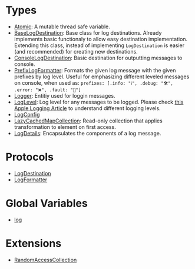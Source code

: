 # Types

  - [Atomic](/Atomic):
    A mutable thread safe variable.
  - [BaseLogDestination](/BaseLogDestination):
    Base class for log destinations. Already implements basic functionaly to allow easy destination implementation.
    Extending this class, instead of implementing `LogDestination` is easier (and recommended) for creating new destinations.
  - [ConsoleLogDestination](/ConsoleLogDestination):
    Basic destination for outputting messages to console.
  - [PrefixLogFormatter](/PrefixLogFormatter):
    Formats the given log message with the given prefixes by log level.
    Useful for emphasizing different leveled messages on console, when used as:
    `prefixes: [.info: "ℹ️", .debug: "🛠", .error: "❌", .fault: "🚨"]`
  - [Logger](/Logger):
    Entitiy used for loggin messages.
  - [LogLevel](/LogLevel):
    Log level for any messages to be logged.
    Please check [this Apple Logging Article](https://developer.apple.com/documentation/os/logging/generating_log_messages_from_your_code) to understand different logging levels.
  - [LogConfig](/LogConfig)
  - [LazyCachedMapCollection](/LazyCachedMapCollection):
    Read-only collection that applies transformation to element on first access.
  - [LogDetails](/LogDetails):
    Encapsulates the components of a log message.

# Protocols

  - [LogDestination](/LogDestination)
  - [LogFormatter](/LogFormatter)

# Global Variables

  - [log](/log)

# Extensions

  - [RandomAccessCollection](/RandomAccessCollection)
